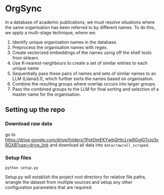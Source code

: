 # OrgSync

In a database of academic publications, we must resolve situations where the same organisation has been referred to by different names. To do this, we apply a multi-stage technique, where we:


1. Identify unique organisation names in the database.
2. Preprocess the organisation names with regex.
3. Create vectorized embeddings of the names using off the shelf tools from sklearn.
4. Use K-nearest-neighbours to create a set of similar entries to each unique name
5. Sequentially pass these pairs of names and sets of similar names to an LLM (Llama3.1), which further sorts the names based on organisation.
6. Combine the resulting groups where overlap occurs into larger groups.
7. Pass the combined groups to the LLM for final sorting and selection of a master name for the organisation.


## Setting up the repo

### Download raw data

go to <https://drive.google.com/drive/folders/1PptOmEKYwbQHtcLrwRGgIGTcjq3vRGXB?usp=drive_link> and download all data into `data/raw/all_scraped`.

### Setup files

`python setup.py`

Setup.py will establish the project root directory for relative file paths, wrangle the dataset from multiple sources and setup any other configuration parameters that are required.



